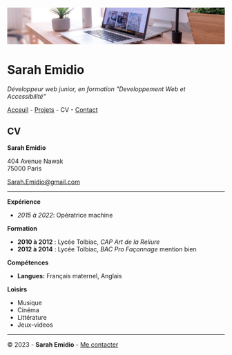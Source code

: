 ![bureau](bureau.jpg)

# Sarah Emidio

*Développeur web junior, en formation "Developpement Web et Accessibilité"*

[Acceuil](README.md) - [Projets](Projets.md) - CV - [Contact](Contact.md) 

## CV

__Sarah Emidio__

404 Avenue Nawak  
75000 Paris

[Sarah.Emidio@gmail.com](https://github.com/Sarah-Emidio)

----

__Expérience__

- _2015 à 2022_: Opératrice machine

__Formation__

- __2010 à 2012__ : Lycée Tolbiac, *CAP Art de la Reliure*
- __2012 à 2014__ : Lycée Tolbiac, *BAC Pro Façonnage* mention bien

__Compétences__

- __Langues:__ Français maternel, Anglais 


__Loisirs__

- Musique
- Cinéma
- Littérature
- Jeux-videos

-----

© 2023 - __Sarah Emidio__ - [Me contacter](Contact.md)
